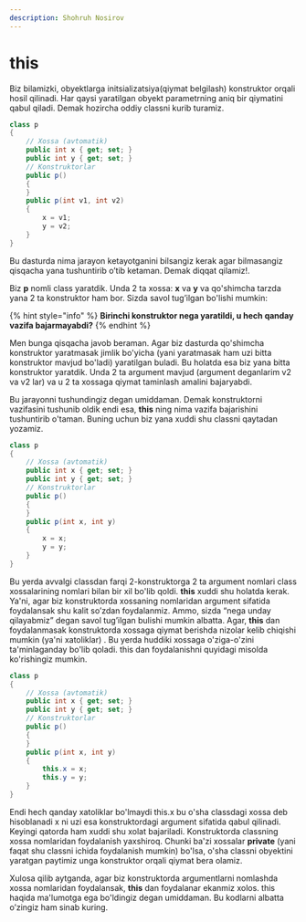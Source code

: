```yaml
---
description: Shohruh Nosirov
---
```


# this

Biz bilamizki, obyektlarga initsializatsiya\(qiymat belgilash\) konstruktor orqali hosil qilinadi. Har qaysi yaratilgan obyekt parametrning aniq bir qiymatini qabul qiladi. Demak hozircha oddiy classni kurib turamiz.

```csharp
class p
{
    // Xossa (avtomatik)
    public int x { get; set; }
    public int y { get; set; }
    // Konstruktorlar
    public p()
    {
    }
    public p(int v1, int v2)
    {
        x = v1;
        y = v2;
    }
}
```

  
Bu dasturda nima jarayon ketayotganini bilsangiz kerak agar bilmasangiz qisqacha yana tushuntirib o’tib ketaman. Demak diqqat qilamiz!.

Biz **p** nomli class yaratdik. Unda 2 ta xossa: **x** va **y** va qo'shimcha tarzda yana 2 ta konstruktor ham bor. Sizda savol tug’ilgan bo'lishi mumkin:

{% hint style="info" %}
**Birinchi konstruktor nega yaratildi, u hech qanday vazifa bajarmayabdi?**
{% endhint %}

Men bunga qisqacha javob beraman. Agar biz dasturda qo'shimcha konstruktor yaratmasak jimlik bo'yicha \(yani yaratmasak ham uzi bitta konstruktor mavjud bo'ladi\) yaratilgan buladi. Bu holatda esa biz yana bitta konstruktor yaratdik. Unda 2 ta argument mavjud \(argument deganlarim v2 va v2 lar\) va u 2 ta xossaga qiymat taminlash amalini bajaryabdi.

Bu jarayonni tushundingiz degan umiddaman. Demak konstruktorni vazifasini tushunib oldik endi esa, **this** ning nima vazifa bajarishini tushuntirib o'taman. Buning uchun biz yana xuddi shu classni qaytadan yozamiz.

```csharp
class p
{
    // Xossa (avtomatik)
    public int x { get; set; }
    public int y { get; set; }
    // Konstruktorlar
    public p()
    {
    }
    public p(int x, int y)
    {
        x = x;
        y = y;
    }
}

```

  
Bu yerda avvalgi classdan farqi 2-konstruktorga 2 ta argument nomlari class xossalarining nomlari bilan bir xil bo'lib qoldi. **this** xuddi shu holatda kerak. Ya'ni, agar biz konstruktorda xossaning nomlaridan argument sifatida foydalansak shu kalit so’zdan foydalanmiz. Ammo, sizda “nega unday qilayabmiz” degan savol tug’ilgan bulishi mumkin albatta. Agar, **this** dan foydalanmasak konstruktorda xossaga qiymat berishda nizolar kelib chiqishi mumkin \(ya'ni xatoliklar\) . Bu yerda huddiki xossaga o'ziga-o'zini ta'minlaganday bo'lib qoladi. this dan foydalanishni quyidagi misolda ko'rishingiz mumkin.

```csharp
class p
{
    // Xossa (avtomatik)
    public int x { get; set; }
    public int y { get; set; }
    // Konstruktorlar
    public p()
    {
    }
    public p(int x, int y)
    {
        this.x = x;
        this.y = y;
    }
}

```

  
Endi hech qanday xatoliklar bo'lmaydi this.x bu o'sha classdagi xossa deb hisoblanadi x ni uzi esa konstruktordagi argument sifatida qabul qilinadi. Keyingi qatorda ham xuddi shu xolat bajariladi. Konstruktorda classning xossa nomlaridan foydalanish yaxshiroq. Chunki ba'zi xossalar **private** \(yani faqat shu classni ichida foydalanish mumkin\)  bo'lsa, o'sha classni obyektini yaratgan paytimiz unga konstruktor orqali qiymat bera olamiz. 

Xulosa qilib aytganda, agar biz konstruktorda argumentlarni nomlashda xossa nomlaridan foydalansak,  **this** dan foydalanar ekanmiz xolos. this haqida ma'lumotga ega bo'ldingiz degan umiddaman. Bu kodlarni albatta o’zingiz ham sinab kuring.

